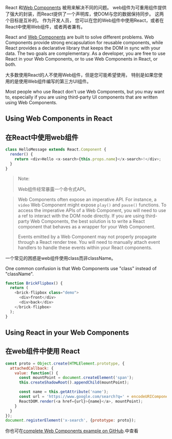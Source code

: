 React 和[Web Components](https://developer.mozilla.org/en-US/docs/Web/Web_Components) 被用来解决不同的问题。
web组件为可重用组件提供了强大的封装，而React提供了一个声明库，使DOM与您的数据保持同步。 这两个目标是互补的。 作为开发人员，
您可以在您的Web组件中使用React，或者在React中使用Web组件，或者两者兼有。

React and [Web Components](https://developer.mozilla.org/en-US/docs/Web/Web_Components) are built to solve different problems.  Web Components provide strong encapsulation for reusable components, while React provides a declarative library that keeps the DOM in sync with your data. The two goals are complementary. As a developer, you are free to use React in your Web Components, or to use Web Components in React, or both.

大多数使用React的人不使用Web组件，但是您可能希望使用，
特别是如果您使用的是使用Web组件编写的第三方UI组件。

Most people who use React don't use Web Components, but you may want to, especially if you are using third-party UI components that are written using Web Components.

## Using Web Components in React
## 在React中使用web组件

```javascript
class HelloMessage extends React.Component {
  render() {
    return <div>Hello <x-search>{this.props.name}</x-search>!</div>;
  }
}
```

> Note:
>
>Web组件经常暴露一个命令式API。

> Web Components often expose an imperative API. For instance, a `video` Web Component might expose `play()` and `pause()` functions. To access the imperative APIs of a Web Component, you will need to use a ref to interact with the DOM node directly. If you are using third-party Web Components, the best solution is to write a React component that behaves as a wrapper for your Web Component.
>
> Events emitted by a Web Component may not properly propagate through a React render tree.
> You will need to manually attach event handlers to handle these events within your React components.

一个常见的困惑是web组件使用class而非className。

One common confusion is that Web Components use "class" instead of "className".

```javascript
function BrickFlipbox() {
  return (
    <brick-flipbox class="demo">
      <div>front</div>
      <div>back</div>
    </brick-flipbox>
  );
}
```

## Using React in your Web Components
## 在web组件中使用 React 

```javascript
const proto = Object.create(HTMLElement.prototype, {
  attachedCallback: {
    value: function() {
      const mountPoint = document.createElement('span');
      this.createShadowRoot().appendChild(mountPoint);

      const name = this.getAttribute('name');
      const url = 'https://www.google.com/search?q=' + encodeURIComponent(name);
      ReactDOM.render(<a href={url}>{name}</a>, mountPoint);
    }
  }
});
document.registerElement('x-search', {prototype: proto});
```

你也可在[complete Web Components example on GitHub](https://github.com/facebook/react/tree/master/examples/webcomponents).中查看
